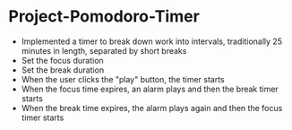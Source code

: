# Project-Pomodoro-Timer
- Implemented a timer to break down work into intervals, traditionally 25 minutes in length, separated by short breaks
- Set the focus duration
- Set the break duration
- When the user clicks the "play" button, the timer starts
- When the focus time expires, an alarm plays and then the break timer starts
- When the break time expires, the alarm plays again and then the focus timer starts

